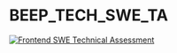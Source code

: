 # BEEP_TECH_SWE_TA
[![Frontend SWE Technical Assessment](./docs/assessment-preview.png)](./docs/Frontend%20SWE%20Technical%20Assessment%202024.pdf)
